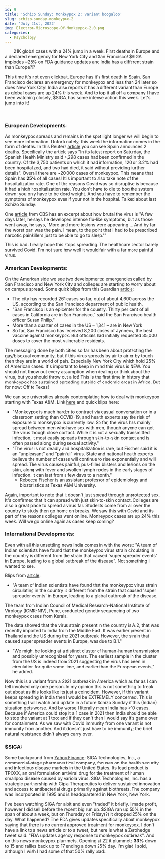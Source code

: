 ```yaml
---
id: 9
title: 'Schizo Sunday: Monkeypox 2: variant boogaloo'
slug: schizo-sunday-monkeypox-2
date: 'July 31st, 2022'
img: Electron-Microscope-Of-Monkeypox-2.0.png
categories:
  - Psychology
---
```

<!-- cases: https://ourworldindata.org/monkeypox Cases up 24% week over week-->

<p>&nbsp;&nbsp;&nbsp;&nbsp;&nbsp;&nbsp; 21K global cases with a 24% jump in a week. First deaths in Europe and a declared emergency for New York City and San Francisco! $SIGA implodes ~25% on FDA guidance updates and India has a different strain than Europe?!?</p>

<!--more-->

This time it's not even clickbait. Europe has it's first death in Spain. San Francisco declares an emergency for monkeypox and less than 24 later so does New York City! India also reports it has a different variant than Europe as global cases are up 24% this week. And to top it all off a company I have been watching closely, $SIGA, has some intense action this week. Let's jump into it!

<br>

### European Developments:

As monkeypox spreads and remains in the spot light longer we will begin to see more information. Unfortunately, this week the information comes in the form of deaths. In this Reuters [article](https://www.reuters.com/world/europe/spain-confirms-first-monkeypox-related-death-country-reports-2022-07-29/?taid=62e457384e1fc80001e69000&utm_campaign=trueAnthem:+Trending+Content&utm_medium=trueAnthem&utm_source=twitter) you can see Spain announces 2 deaths. Specifically the article says "In its latest report on Saturday, the Spanish Health Ministry said 4,298 cases had been confirmed in the country. Of the 3,750 patients on which it had information, 120 or 3.2% had been hospitalized, and two had died, it said without providing further details". Overall there are ~20,000 cases of monkeypox. This means that Spain has <b>25%</b> of all cases! It is important to also take note of the hospitalization rate. One of the reasons Covid was so disruptive is because it had a high hospitalization rate. You don't have to die to bog the system down: you only have to be dead weight. And you have to remember the symptoms of monkeypox even if your not in the hospital. Talked about last Schizo Sunday: 

One [article](https://www.cbsnews.com/newyork/news/monkeypox-patient-interview-lesions/) from CBS has an excerpt about how brutal the virus is "A few days later, he says he developed intense flu-like symptoms, but as those went away, he says, 'More and more lesions were appearing ... And by far the worst part was the pain. I mean, to the point that I had to be prescribed narcotic painkillers just to be able to go to sleep.'"

This is bad. I really hope this stops spreading. The healthcare sector barely survived Covid. I'm not sure how well it would fair with a far more painful virus. 


### American Developments:

On the American side we see two developments: emergencies called by San Francisco and New York City and colleges are starting to worry about on campus spread. Some quick blips from this Guardian [article](https://www.theguardian.com/world/2022/jul/28/san-francisco-monkeypox-state-of-emergency):

- The city has recorded 261 cases so far, out of about 4,600 across the US, according to the San Francisco department of public health.
- "San Francisco is an epicenter for the country. Thirty per cent of all cases in California are in San Francisco,” said the San Francisco health officer Susan Philip."
- More than a quarter of cases in the US – 1,341 – are in New York
- So far, San Francisco has received 8,200 doses of Jynneos, the best vaccine against monkeypox. But officials had initially requested 35,000 doses to cover the most vulnerable residents.

The messaging done by both cities so far has been about protecting the gay/bisexual community, but if this virus spreads by air to air or by touch then they are in a world of pain. Especially New York City which hold 25% of American cases. It's important to keep in mind this virus is NEW. You should not throw out every assumption when dealing or think about the virus, but you should throw out a lot! This is the first time in history that monkeypox has sustained spreading outside of endemic areas in Africa. But for now: Off to Texas! 

We can see universities already contemplating how to deal with monkeypox starting with Texas A&M. Link [here](https://www.texastribune.org/2022/07/29/texas-universities-monkeypox-preparation/) and quick blips here: 

- "Monkeypox is much harder to contract via casual conversation or in a classroom setting than COVID-19, and health experts say the risk of exposure to monkeypox is currently low. So far, the virus has mainly spread between men who have sex with men, though anyone can get the virus though close contact. While it is not a sexually transmitted infection, it most easily spreads through skin-to-skin contact and is often passed along during sexual activity."
- "The virus is not deadly and hospitalization is rare, but Fischer said it is an “unpleasant” and “painful” virus. State and national health experts believe the number of cases will continue to rise exponentially and will spread. The virus causes painful, pus-filled blisters and lesions on the skin, along with fever and swollen lymph nodes in the early stages of infection. It can last from a few days to a month."
  - Rebecca Fischer is an assistant professor of epidemiology and biostatistics at Texas A&M University.

Again, important to note that it doesn't just spread through unprotected sex. It's confirmed that it can spread with just skin-to-skin contact. Colleges are also a great place to spread a virus far. Students come from all over the country to study then go home on breaks. We saw this with Covid and its part of the reasons colleges went online. Monkeypox cases are up 24% this week. Will we go online again as cases keep coming?


### International Developments:

Even with all this unsettling news India comes in with the worst: "A team of Indian scientists have found that the monkeypox virus strain circulating in the country is different from the strain that caused 'super spreader events' in Europe, leading to a global outbreak of the disease". Not something I wanted to see.

Blips from [article](https://www.business-standard.com/article/current-affairs/monkeypox-strain-in-india-different-from-europe-says-icmr-niv-study-122072901209_1.html):
- "A team of Indian scientists have found that the monkeypox virus strain circulating in the country is different from the strain that caused 'super spreader events' in Europe, leading to a global outbreak of the disease.

The team from Indian Council of Medical Research-National Institute of Virology (ICMR-NIV), Pune, conducted genetic sequencing of two monkeypox cases from Kerala.

The data showed that the virus strain present in the country is A.2, that was recently imported to India from the Middle East. It was earlier present in Thailand and the US during the 2021 outbreak. However, the strain that caused super spreader events in Europe, was due to B.1."
- "We might be looking at a distinct cluster of human-human transmission and possibly unrecognized for years. The earliest sample in the cluster from the US is indeed from 2021 suggesting the virus has been in circulation for quite some time, and earlier than the European events," he added.

Now this is a variant from a 2021 outbreak in America which as far as I can tell involved only one person. In my opinion this is not something to freak out about as this looks like its just a coincident. However, if this variant keeps spreading in India then I would be EXTREMELY concerned. This is something I will watch and update in a future Schizo Sunday if this (Indian) situation gets worse. And by worse I literally mean India has >10 cases. Because if America could stop it a 1 case in 2021 then India should be able to stop the variant at 1 too: and if they can't then I would say it's game over for containment. As we saw with Covid immunity from one variant is not immunity from another. And it doesn't just have to be immunity; the brief natural resistance didn't always carry over.


### $SIGA:

Some background from [Yahoo Finance](https://finance.yahoo.com/quote/SIGA/profile?ltr=1): SIGA Technologies, Inc., a commercial-stage pharmaceutical company, focuses on the health security and infectious disease markets in the United States. Its lead product is TPOXX, an oral formulation antiviral drug for the treatment of human smallpox disease caused by variola virus. SIGA Technologies, Inc. has a strategic partnership with Cipla Therapeutics to deliver sustained innovation and access to antibacterial drugs primarily against biothreats. The company was incorporated in 1995 and is headquartered in New York, New York.

I've been watching SIGA for a bit and even "traded" it briefly. I made profit, however I did sell before the recent big run up. $SIGA ran up 50% in the span of about a week, but on Thursday or Friday(?) it dropped 25% on the day. What happened? The FDA gives updates specifically about monkeypox saying that there is no current approved treatment for monkeypox. I don't have a link to a news article or to a tweet, but here is what a Zerohedge tweet said: "FDA updates agency response to monkeypox outbreak". And on this news monkeypox plummets. Opening at 22 it plummets <b>33%</b> down to 15 and rallies back up to 17 ending a down 25% day. I'm glad I sold, although I wish I had some of that 50% rally :sad:.
